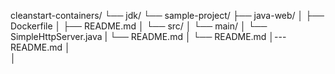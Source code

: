 cleanstart-containers/
└── jdk/
    └── sample-project/
        ├── java-web/
        │   ├── Dockerfile
        │   ├── README.md
        │   └── src/
        │       └── main/
        │       └── SimpleHttpServer.java
        |       └── README.md
        │   └── README.md
        │---README.md
        │         
        │       
